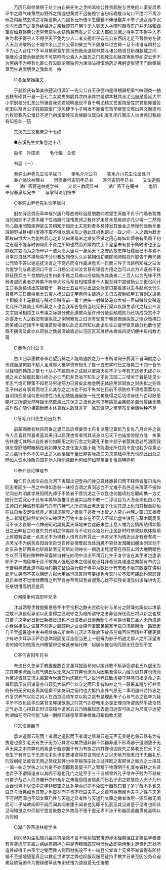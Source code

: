 <!-- { "loadSidebar": true } -->
　　万历巳卯徐某祭于处士白岩柴先生之灵呜鸣维公性资超脱与世绝伦斗室安居希环中之趣气味萧然似野外之僧遐想黄虞不远俯视宇宙纷纭晚耽诗句口不绝吟不离沙砾之内超然玄珠之寻斯世斯人而岂多云所恨平生偃蹇不伸继娶并不举子遗女竟尔沉沦内无应门之童外绝强近之亲我窥其户閴乎无人钱天入手随时飘零东户并无宿粮西室有如悬磬荣公老带索原生衣结鹑兼而有之非公其人耶抑又闻之得乎天不得乎人不失为君子得乎人不得乎天不免为少人二者交勘断乎云云公东西闲走足不暂停穷冬欲入天台谒敬所公于城中余止之曰公骨如柴立气不周身年过古稀一旦不讳谁与舆衬公不为止入台往??歹半月抵家竟尔欻沉伤哉余退居林麓与诸公晤语日新胡数载之间相继沦没使余欷歔而不可禁呜呼公素入大雄氏之门视死生如昼夜等世界如空云步不为劳病不为呻有化匪亡有没匪沦我独何为涕泪沾襟恨汤药之弗躬徒怅望于门扃覩宿草而生哀庶明灵之我歆尚　飨 

　　○冬至祭始祖文 

　　于赫徐氏有繁其宗遡流徂源沂一先公公自王孕德四是继甥舅相承气味则类一抽五枝有硕其干自一至七二女疬男男脆其次四承其宗是谓本枝其派尤弘自是蔓延大宗小宗别枝分汇悉公所锺自我先君聪明绝世不食于朝尤精文艺爰抱至性宗党是隆置设祀田以祭沂公子姓振振爰广淳风肆予小子明发不寐奋志苦学继登文陛出典文衡遂司九牧思我先公惟日不足乃创溪堂睦宗合族殽仪既设礼度孔闲凡我宗人世世弗愆我祖有知鉴此一笾 

　　东溪先生文集卷之十七终 

　　●东溪先生文集卷之十八 

　　后学　孙国梁 
　　毛化鲲　仝校 

　　书启（一） 

　　奉洞山尹老先生论平赋书 
　　奉毛介川公书 
　　答毛介川先生论出处书 
　　奉介翁论神理书 
　　河南奉何吉阳年兄书 
　　答何吉阳年兄书 
　　又论道器书 
　　湖广答蒋道林提学书 
　　又论三教同异书 
　　湖广答王在庵书 
　　南阳奉何春泉年兄书 
　　与掌科论阴符书 

　　○奉洞山尹老先生论平赋书 

　　旧冬驿丞赍历草率候兴居乃辱曲赐珍函慰勉数四若望生真能不负于门墙者暂愧当何如耶不才质本庸下性暗趋时深惟恩师之教终岁走曾未息肩庶亦几少禆一二然而师心自用罔知阖押故生员稍知所趋而士夫怨剌者多矣非翁其谁全之恭惟师翁新命重斑朝野拭目相时度德不震不慑以消未形之患此其机也讵以一政之间一人之谪为趋舍耶故曰惟大人为能格君心之非又曰果哉末之难矣圣贤之用心每如此师翁有凤凰千仞之志而不能与时俯仰此不肖之所知也然而外蹶内忧上下皇皇未有甚于斯时者也正当静观其变而为之所毋以一洁为高大臣以一身系天下之安危故志存社稷而巳不与焉不肖平日自处不择险易不分尔我故同僚久久亦甚相信初至即闻师贼将作屡告于两司诸公而皆不答以谢巡抚讳言之不两月而变作屡进危言一日而三忤于当路所知戒之曰汝为提学何与此遂闭口不言二日杨公诧曰汝言甚有理吾方用之岂可以此为讳遂奋不自顾征民兵五千克期将战生曰此不练之兵难以应敌姑拣其勇者二三百人以为先锋不然弱者退而勇者亦奔矣不听卒大败马军自相踏蹂者千人报至城中震骇杨公三更召问计生曰事急矣请出库银若干　募壮士五百可以出战众抚掌曰甚善遂以生与赵宪长分头召募不三日而得勇士五百人杨公曰无甲奈何生请造之五日五夜制纸甲五百副送进勇士即披出上马襄城与贼对垒贼直前一勇士抽矢一射贼坠马众大喊一声曰贼败矣贼遂北几歼尽其勇士即所募之人也当我军告急例当赵宪长行渠以疾辞生请代之抚公曰汝文宗岂可相烦生以有事之际岂分彼此遂整众至许州分垒迎敌贼败乃还功成受赏不才亦谬及七人之数旧有谢执政之例同寮及之曰岂有受赏于朝廷而谢执政之理众皆掩口而笑或曰迂阔不半载诸君皆相继以此迁去所知以此诟生生曰提学受赏踰分也敢他望哉不揣偶及此亦以荷翁之教最深故直述以见区区耳展侍未缘临风徒切便中毋指教尤荷 

　　○奉毛介川公书 

　　古川归承惠教拳拳若望沉冥之人能助道腴之万一者所谓询于蒭荛不自满假之心也诚而是何患不超人圣域耶大抵学贵有根孔子自十五志学时巳立根矣三十四十皆所以栽培而畅茂之至七十从心不踰则木之成就以至森天矣不才少年有志迄老无成亦以根之未立故屡起屡仆终亦必亡而巳矣吾翁不知生之不肖玉函二三借听于聋是徒见少年志气或可鞭策不知老马穷途筋力巳疲矣此根虚明无体应用常寂放之则失拟之则乖孟子曰必有事焉而勿正此其存之之法也不拟不失常在目前不须防检不须考索葢存久自明钩玄多误何思何虑性乃孔昭故能通昼夜一死生矣既得之后切须保任凡百可好悉能坏之所谓无然畔援无然歆羡此其保之之法也近构书屋朋友会集颇多自分孱痛无能振作然亦随分相策励而本体真截未敢轻言非　翁其谁望之草草布复余情种种不尽 

　　○答毛介川先生论出处书 

　　前蒙赐教有秋风莼鱼之思巳具启烦姜贡士布复谅厪记室矣乃复有八月合并之说令人且喜且愕喜者喜其来归以启我也愕者愕其洁身以忘天下也庙堂倚毘方隆　执事告休遽切其所以自处者何如耶用之则行舍之则藏孔子惟许颜子者葢其意必尽消固我俱忘卷舒随时欛柄在我如神龙之变化能大能小能飞能潜无所往而不宜也若少存意必之心虽行于外不失中正之义而毫厘千里巳非实际故曰夬夬苋陆中未光也然此出处之际如人饮水冷暖自知非他人所能悬断也何如何如草草奉复惟高明亮照 

　　○奉介翁论神理书 

　　瞻仰日久闻宝舟忽次河下曳履出迎登舟问候见尊体羸甚归而不释然者屡日海内同志者固少一邑之中得如吾翁一味担当谓之真同志岂不尤难乎吾邑近来落落不振仰仗同志共明此学继阳明先师于不坠者不啻饥渴之于饮食也何能顷刻忘耶闻携一方丈随行生尝究心于此有年矣毕竟推寻去道实远故不敢一二浮沤目为大海全潮也白沙先生诗曰元神诚有宅灏气亦有门神气人所资孰云老氏言下化泥其迹上化归其根至妙恒在兹自余安足论修养之家规规躯壳之隶尼于迹者也上智之人究心神理之窟归其根者也二者精粗较然矣白沙曰神理为万物主本长在不灭人不知此虚生浪死与草木同腐臭可不长太哀耶一点神光昭昭晃晃葢天烁地未尝遮蔽未尝止息人惟为妄情所结缚如翳日之云眯目之砂遂失其光明之体矣即今不论对众独处行止坐卧时时参究默默体察境上有顺有逆此一点灵光不为境移人情有向有背此一点灵光不为情迁此身有衰有病一点灵光不为病苦自知自信自觉自修妄情瞥起当处消魔不容丝发潜藏如握金刚宝剑于此东来也斩西来也斩直斩至无可斩处则神光一朝透出晃晃常在目前山河大地明暗色空以至日用应酬种种呈露皆自神光妙明中流出所谓万化生于身宇宙在其手者岂虚语耶不才一向留神于此不敢向人强聒恐未之信祗取诬耳非吾翁其谁道之向蒙有书约会于普明寺彼此道均每月约期先备鱼菜行粮于寺中为数日计有志者不限其数要在讲明此学生笑而不答以朝廷方拟大用翁岂区区所可妄援也今其时矣不知可践此约否耶谨具启奉候不觉缕缕葢情之所至言亦至焉知我者谓我心忧不知我者谓我何求眸讲舍无任悬切惟高明亮是荷 

　　○河南奉何吉阳年兄书 

　　汴城两辱手教提撕恳恳怀中至宝积之数夫若欲剖符与弟分之顾簿劣奚似以堪承之敢不夙夜秪承弟以此意得之匪艰守之为艰所谓守之者非徒保任而巳将以新之也故曰君子之学必日新日新者日进也不日进者必日退断断乎不可易也若曰圣人无所进退亦世俗相沿之说耳不然尧之兢兢舜之业业果何事耶弟离家半载自洧颖南汝一路延袤几千里盛暑途中吏书相继病去所幸些儿活计不敢放下故虽劳瘁百倍而精神不疲更冀少有进步耳承示俨若思体叚固见深造但当更上一层毋为影子所遮尤鄙人之所深望者也何如何如弛担光州瞻望伊迩敬此奉候代伸　起居伏惟台明亮照无任恳悃不宣 

　　○答何吉阳年兄书 

　　奉违日久忽承手教亹亹数百言虽耳提面命何以踰此敢不秪承窃谓老氏以虚无为宗其弊也流而为练气佛氏以无念为宗其弊也流而为因果吾儒以六经为训其弊也流而为著述皆其支流末裔耳今坎离交构炼精化气之说岂老氏致虚极守静笃归根复命之宗旨耶承示友问诸录亦自窥见大端但仁以守之而巳复有如神之气一叚采其精华打并灵府长裕无穷似支离其径窦不如友问之径约也大抵持志养气原无二事明道曰若持志之外复求养气以助之如人在西京必须东京以助之岂有是理此朱子心与气合之说卒为延平所不取也延平曰某曾见畔援歆羡之时其气亦舒畅未必是正理岂所谓浩然乎故浩然之气必须心得其正时识取矧今道家云云乃微躯起念去道日远安可执之为尺度乎远望荆湖如在咫尺何能飞越一倒倾耶缘便草草奉候惟毋靳指教尤荷 

　　○又论道器书 

　　承论道器云形而上者谓之道形而下者谓之器曷云道无声无臭是也曷云器有为有执是也旁引老氏有生于无为证其言似矣然道非器不偶器非道不形离器于道则堕于无声无臭之中其弊也罔离道于器则囿于有为有执之内其弊也固胥失之矣老氏曰天下之物生于有有生于无其论未失也东晋诸贤得其说而张大之以天地万物悉归于无而礼乐刑政纲纪法度皆无用之赘疣其弊也中原板荡宗社丘墟非罔之害耶世之局方之士挟其一偏一曲之学执之以为是不亦固耶若晏婴子产之智精于物理明于礼度亦春秋之名贤也君子不谓知道者以其囿于器也孔门之徒至于三千自颜曾外孔子惟许子贱为不器故曰君子哉若人而漆雕开亦曰吾斯之未能信信者信此而巳若子贡之颖悟绝人夫子乃曰汝器也岂不以亿中之学非屡空之比多学而识亦不免囿于器故曰君子多乎哉不多也又曰吾与汝弗如也其警之也屡矣而子贡不悟曰夫子之文章可得而闻也夫子之性与天道不可得而闻也不知文章乃性与天道之显者性与天道乃文章之微者体用一源显微无间而可二乎哉故闻即不闻而闻其闻者堕于闻者也见即不见而见其见者堕于见者也即此见闻知觉之中而超乎意言象数之外故高不堕于虚无卑不涉于形器而道器贯矣高明以为何如 

　　○湖广答蒋道林提学书 

　　桃冈参对尘垢顿消葢真机活泼不言不喻稍加安排即涉溪径矣但兹言骤语学者便有喜空虚厌实履之病纵有把柄亦只是弄精魄底汉稍涉世故即易倾倒未足贵也吾翁所造甚卓得千古圣学之秘而教人则因材施设不主一端登公堂者士无贤不肖皆得有所持循不至擿埴堕堑真足以救近世讲学之弊也叹服叹服高徒持手教并日录至因公务仓迫弗及欵留迫今为梗缘便草此布谢伏惟为道自爱无任惓惓 

